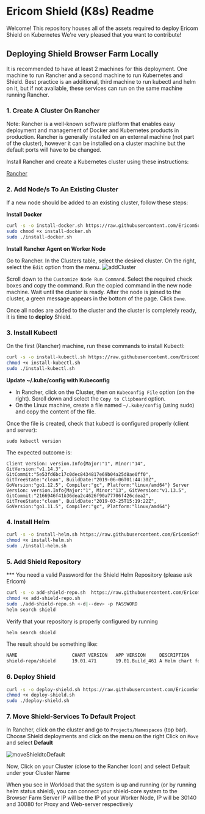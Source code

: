 # Ericom Shield (K8s) Readme

Welcome! This repository houses all of the assets required to deploy Ericom Shield on Kubernetes
We're very pleased that you want to contribute!

## Deploying Shield Browser Farm Locally

It is recommended to have at least 2 machines for this deployment. One machine to run Rancher and a second machine to run Kubernetes and Shield. Best practice is an additional, third machine to run kubectl and helm on it, but if not available, these services can run on the same machine running Rancher.

### 1. Create A Cluster On Rancher

Note: Rancher is a well-known software platform that enables easy deployment and management of Docker and Kubernetes products in production. Rancher is generally installed on an external machine (not part of the cluster), however it can be installed on a cluster machine but the default ports will have to be changed.
     
Install Rancher and create a Kubernetes cluster using these instructions:

[Rancher](https://github.com/EricomSoftwareLtd/Shield/blob/Dev/Kube/Rancher-README.md)


### 2. Add Node/s To An Existing Cluster

If a new node should be added to an existing cluster, follow these steps:

**Install Docker**

```bash
curl -s -o install-docker.sh https://raw.githubusercontent.com/EricomSoftwareLtd/Shield/Dev/Kube/scripts/install-docker.sh
sudo chmod +x install-docker.sh
sudo ./install-docker.sh
```

**Install Rancher Agent on Worker Node**

Go to Rancher. In the Clusters table, select the desired cluster. On the right, select the ``Edit`` option from the menu.
![addCluster](https://user-images.githubusercontent.com/24224420/59359118-75771680-8d36-11e9-9ab0-3249f1e15210.png)

Scroll down to the ``Customize Node Run Command``. Select the required check boxes and copy the command.
Run the copied command in the new node machine. Wait until the cluster is ready.
After the node is joined to the cluster, a green message appears in the bottom of the page. Click ``Done``.

Once all nodes are added to the cluster and the cluster is completely ready, it is time to **deploy** Shield.

### 3. Install Kubectl

On the first (Rancher) machine, run these commands to install Kubectl:

```bash
curl -s -o install-kubectl.sh https://raw.githubusercontent.com/EricomSoftwareLtd/Shield/Dev/Kube/scripts/install-kubectl.sh
chmod +x install-kubectl.sh
sudo ./install-kubectl.sh
```
**Update ~/.kube/config with Kubeconfig**

* In Rancher, click on the Cluster, then on ``Kubeconfig File`` option (on the right). Scroll down and select the ``Copy to Clipboard`` option.
* On the Linux machine, create a file named ``~/.kube/config`` (using sudo) and copy the content of the file.
 
Once the file is created, check that kubectl is configured properly (client and server):

``sudo kubectl version``

The expected outcome is:

``Client Version: version.Info{Major:"1", Minor:"14", GitVersion:"v1.14.3", GitCommit:"5e53fd6bc17c0dec8434817e69b04a25d8ae0ff0", GitTreeState:"clean", BuildDate:"2019-06-06T01:44:30Z", GoVersion:"go1.12.5", Compiler:"gc", Platform:"linux/amd64"}
Server Version: version.Info{Major:"1", Minor:"13", GitVersion:"v1.13.5", GitCommit:"2166946f41b36dea2c4626f90a77706f426cdea2", GitTreeState:"clean", BuildDate:"2019-03-25T15:19:22Z", GoVersion:"go1.11.5", Compiler:"gc", Platform:"linux/amd64"}
``

### 4. Install Helm

```bash
curl -s -o install-helm.sh https://raw.githubusercontent.com/EricomSoftwareLtd/Shield/Dev/Kube/scripts/install-helm.sh
chmod +x install-helm.sh
sudo ./install-helm.sh
```

### 5. Add Shield Repository
*** You need a valid Password for the Shield Helm Repository (please ask Ericom)

```bash
curl -s -o add-shield-repo.sh  https://raw.githubusercontent.com/EricomSoftwareLtd/Shield/Dev/Kube/scripts/add-shield-repo.sh
chmod +x add-shield-repo.sh
sudo ./add-shield-repo.sh <-d|--dev> -p PASSWORD
helm search shield
```

Verify that your repository is properly configured by running

```bash
helm search shield
```

The result should be something like:

```bash
NAME                    CHART VERSION   APP VERSION     DESCRIPTION
shield-repo/shield      19.01.471       19.01.Build_461 A Helm chart for installing Ericom Shield for Kubernetes
```

### 6. Deploy Shield

```bash
curl -s -o deploy-shield.sh https://raw.githubusercontent.com/EricomSoftwareLtd/Shield/Dev/Kube/scripts/deploy-shield.sh
chmod +x deploy-shield.sh
sudo ./deploy-shield.sh
```

### 7. Move Shield-Services To Default Project

In Rancher, click on the cluster and go to ``Projects/Namespaces`` (top bar).
Choose Shield deployments and click on the menu on the right
Click on ``Move`` and select **Default**

![moveShieldtoDefault](https://user-images.githubusercontent.com/24224420/59359032-4f517680-8d36-11e9-9ec0-e6719e8d9141.png)

Now, Click on your Cluster (close to the Rancher Icon) and select Default under your Cluster Name

When you see in Workload that the system is up and running (or by running helm status shield),
you can connect your shield-core system to the Browser Farm
Server IP will be the IP of your Worker Node, IP will be 30140 and 30080 for Proxy and Web-server respectively
